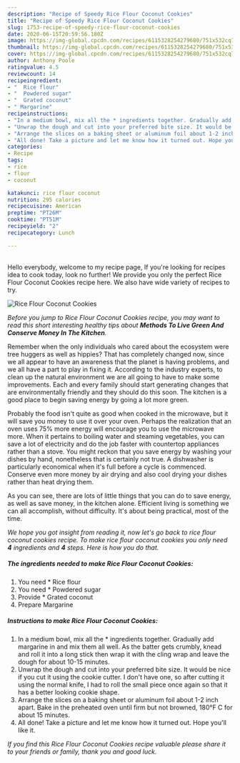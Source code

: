 ```yaml
---
description: "Recipe of Speedy Rice Flour Coconut Cookies"
title: "Recipe of Speedy Rice Flour Coconut Cookies"
slug: 1753-recipe-of-speedy-rice-flour-coconut-cookies
date: 2020-06-15T20:59:56.180Z
image: https://img-global.cpcdn.com/recipes/6115328254279680/751x532cq70/rice-flour-coconut-cookies-recipe-main-photo.jpg
thumbnail: https://img-global.cpcdn.com/recipes/6115328254279680/751x532cq70/rice-flour-coconut-cookies-recipe-main-photo.jpg
cover: https://img-global.cpcdn.com/recipes/6115328254279680/751x532cq70/rice-flour-coconut-cookies-recipe-main-photo.jpg
author: Anthony Poole
ratingvalue: 4.5
reviewcount: 14
recipeingredient:
- "  Rice flour"
- "  Powdered sugar"
- "  Grated coconut"
- " Margarine"
recipeinstructions:
- "In a medium bowl, mix all the * ingredients together. Gradually add margarine in and mix them all well. As the batter gets crumbly, knead and roll it into a long stick then wrap it with the cling wrap and leave the dough for about 10-15 minutes."
- "Unwrap the dough and cut into your preferred bite size. It would be nice if you cut it using the cookie cutter. I don&#39;t have one, so after cutting it using the normal knife, I had to roll the small piece once again so that it has a better looking cookie shape."
- "Arrange the slices on a baking sheet or aluminum foil about 1-2 inch apart. Bake in the preheated oven until firm but not browned, 180°F C for about 15 minutes."
- "All done! Take a picture and let me know how it turned out. Hope you&#39;ll like it."
categories:
- Recipe
tags:
- rice
- flour
- coconut

katakunci: rice flour coconut 
nutrition: 295 calories
recipecuisine: American
preptime: "PT26M"
cooktime: "PT51M"
recipeyield: "2"
recipecategory: Lunch

---
```

<br>
Hello everybody, welcome to my recipe page, If you're looking for recipes idea to cook today, look no further! We provide you only the perfect Rice Flour Coconut Cookies recipe here. We also have wide variety of recipes to try.
<br>


![Rice Flour Coconut Cookies](https://img-global.cpcdn.com/recipes/6115328254279680/751x532cq70/rice-flour-coconut-cookies-recipe-main-photo.jpg)

<i>Before you jump to Rice Flour Coconut Cookies recipe, you may want to read this short interesting healthy tips about 
<strong>Methods To Live Green And Conserve Money In The Kitchen</strong>.</i>
</br>

Remember when the only individuals who cared about the ecosystem were tree huggers as well as hippies? That has completely changed now, since we all appear to have an awareness that the planet is having problems, and we all have a part to play in fixing it. According to the industry experts, to clean up the natural environment we are all going to have to make some improvements. Each and every family should start generating changes that are environmentally friendly and they should do this soon. The kitchen is a good place to begin saving energy by going a lot more green.

Probably the food isn't quite as good when cooked in the microwave, but it will save you money to use it over your oven. Perhaps the realization that an oven uses 75% more energy will encourage you to use the microwave more. When it pertains to boiling water and steaming vegetables, you can save a lot of electricity and do the job faster with countertop appliances rather than a stove. You might reckon that you save energy by washing your dishes by hand, nonetheless that is certainly not true. A dishwasher is particularly economical when it's full before a cycle is commenced. Conserve even more money by air drying and also cool drying your dishes rather than heat drying them.

As you can see, there are lots of little things that you can do to save energy, as well as save money, in the kitchen alone. Efficient living is something we can all accomplish, without difficulty. It's about being practical, most of the time.


<i>We hope you got insight from reading it, now let's go back to rice flour coconut cookies recipe. To make rice flour coconut cookies you only need <strong>4</strong> ingredients and <strong>4</strong> steps. Here is how you do that.
</i>

##### The ingredients needed to make Rice Flour Coconut Cookies:

1. You need  * Rice flour
1. You need  * Powdered sugar
1. Provide  * Grated coconut
1. Prepare  Margarine


##### Instructions to make Rice Flour Coconut Cookies:

1. In a medium bowl, mix all the * ingredients together. Gradually add margarine in and mix them all well. As the batter gets crumbly, knead and roll it into a long stick then wrap it with the cling wrap and leave the dough for about 10-15 minutes.
1. Unwrap the dough and cut into your preferred bite size. It would be nice if you cut it using the cookie cutter. I don&#39;t have one, so after cutting it using the normal knife, I had to roll the small piece once again so that it has a better looking cookie shape.
1. Arrange the slices on a baking sheet or aluminum foil about 1-2 inch apart. Bake in the preheated oven until firm but not browned, 180°F C for about 15 minutes.
1. All done! Take a picture and let me know how it turned out. Hope you&#39;ll like it.


<i>If you find this Rice Flour Coconut Cookies recipe valuable please share it to your friends or family, thank you and good luck.</i>
